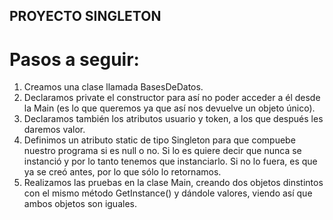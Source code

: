 ## PROYECTO SINGLETON
# Pasos a seguir:
1. Creamos una clase llamada BasesDeDatos.
2. Declaramos private el constructor para así no poder acceder a él desde la Main (es lo que queremos ya que así nos devuelve un objeto único).
3. Declaramos también los atributos usuario y token, a los que después les daremos valor.
4. Definimos un atributo static de tipo Singleton para que compuebe nuestro programa si es null o no. Si lo es quiere decir que nunca se instanció y por lo tanto tenemos que instanciarlo. Si no lo fuera, es que ya se creó antes, por lo que sólo lo retornamos.
5. Realizamos las pruebas en la clase Main, creando dos objetos dinstintos con el mismo método GetInstance() y dándole valores, viendo así que ambos objetos son iguales.